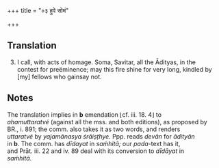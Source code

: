 +++
title = "०३ हुवे सोमं"

+++
## Translation
3. I call, with acts of homage. Soma, Savitar, all the Ādityas, in the  
contest for preëminence; may this fire shine for very long, kindled by  
\[my\] fellows who gainsay not.

## Notes
  
  
  
  
  
The translation implies in **b** emendation ⌊cf. iii. 18. 4⌋ to  
*ahamuttaratvé* (against all the mss. and both editions), as proposed by  
BR., i. 891; the comm. also takes it as two words, and renders  
*uttaratvé* by *yajamānasya śrāiṣṭhye.* Ppp. reads *devān* for *ādityān*  
in **b**. The comm. has *dīdayat* in *saṁhitā;* our *pada*-text has it,  
and Prāt. iii. 22 and iv. 89 deal with its conversion to *dīdāyat* in  
*saṁhitā.*
